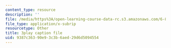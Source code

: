```yaml
---
content_type: resource
description: ''
file: /media/https%3A/open-learning-course-data-rc.s3.amazonaws.com/6-890-algorithmic-lower-bounds-fun-with-hardness-proofs-fall-2014/9387c36390e93c3b6aed29d6d5094554_X05j49pc6DE.srt
file_type: application/x-subrip
resourcetype: Other
title: 3play caption file
uid: 9387c363-90e9-3c3b-6aed-29d6d5094554
---
```


